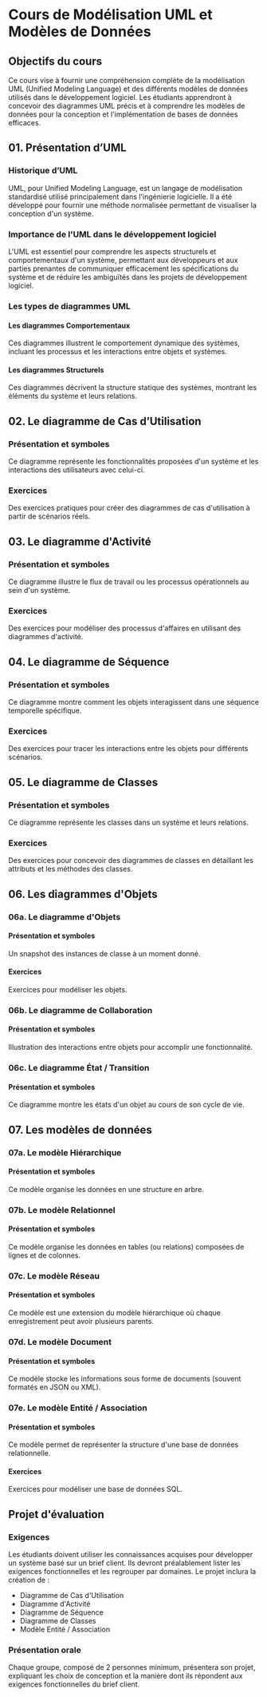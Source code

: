 # Cours de Modélisation UML et Modèles de Données

## Objectifs du cours

Ce cours vise à fournir une compréhension complète de la modélisation UML (Unified Modeling Language) et des différents
modèles de données utilisés dans le développement logiciel. Les étudiants apprendront à concevoir des diagrammes UML
précis et à comprendre les modèles de données pour la conception et l'implémentation de bases de données efficaces.

## 01. Présentation d’UML

### Historique d’UML

UML, pour Unified Modeling Language, est un langage de modélisation standardisé utilisé principalement dans l'ingénierie
logicielle. Il a été développé pour fournir une méthode normalisée permettant de visualiser la conception d'un système.

### Importance de l'UML dans le développement logiciel

L'UML est essentiel pour comprendre les aspects structurels et comportementaux d'un système, permettant aux développeurs
et aux parties prenantes de communiquer efficacement les spécifications du système et de réduire les ambiguïtés dans les
projets de développement logiciel.

### Les types de diagrammes UML

#### Les diagrammes Comportementaux

Ces diagrammes illustrent le comportement dynamique des systèmes, incluant les processus et les interactions entre
objets et systèmes.

#### Les diagrammes Structurels

Ces diagrammes décrivent la structure statique des systèmes, montrant les éléments du système et leurs relations.

## 02. Le diagramme de Cas d’Utilisation

### Présentation et symboles

Ce diagramme représente les fonctionnalités proposées d'un système et les interactions des utilisateurs avec celui-ci.

### Exercices

Des exercices pratiques pour créer des diagrammes de cas d'utilisation à partir de scénarios réels.

## 03. Le diagramme d'Activité

### Présentation et symboles

Ce diagramme illustre le flux de travail ou les processus opérationnels au sein d'un système.

### Exercices

Des exercices pour modéliser des processus d'affaires en utilisant des diagrammes d'activité.

## 04. Le diagramme de Séquence

### Présentation et symboles

Ce diagramme montre comment les objets interagissent dans une séquence temporelle spécifique.

### Exercices

Des exercices pour tracer les interactions entre les objets pour différents scénarios.

## 05. Le diagramme de Classes

### Présentation et symboles

Ce diagramme représente les classes dans un système et leurs relations.

### Exercices

Des exercices pour concevoir des diagrammes de classes en détaillant les attributs et les méthodes des classes.

## 06. Les diagrammes d'Objets

### 06a. Le diagramme d'Objets

#### Présentation et symboles

Un snapshot des instances de classe à un moment donné.

#### Exercices

Exercices pour modéliser les objets.

### 06b. Le diagramme de Collaboration

#### Présentation et symboles

Illustration des interactions entre objets pour accomplir une fonctionnalité.

### 06c. Le diagramme État / Transition

#### Présentation et symboles

Ce diagramme montre les états d'un objet au cours de son cycle de vie.

## 07. Les modèles de données

### 07a. Le modèle Hiérarchique

#### Présentation et symboles

Ce modèle organise les données en une structure en arbre.

### 07b. Le modèle Relationnel

#### Présentation et symboles

Ce modèle organise les données en tables (ou relations) composées de lignes et de colonnes.

### 07c. Le modèle Réseau

#### Présentation et symboles

Ce modèle est une extension du modèle hiérarchique où chaque enregistrement peut avoir plusieurs parents.

### 07d. Le modèle Document

#### Présentation et symboles

Ce modèle stocke les informations sous forme de documents (souvent formatés en JSON ou XML).

### 07e. Le modèle Entité / Association

#### Présentation et symboles

Ce modèle permet de représenter la structure d'une base de données relationnelle.

#### Exercices

Exercices pour modéliser une base de données SQL.

## Projet d'évaluation

### Exigences

Les étudiants doivent utiliser les connaissances acquises pour développer un système basé sur un brief client. Ils
devront préalablement lister les exigences fonctionnelles et les regrouper par domaines. Le projet inclura la création
de :

- Diagramme de Cas d'Utilisation
- Diagramme d'Activité
- Diagramme de Séquence
- Diagramme de Classes
- Modèle Entité / Association

### Présentation orale

Chaque groupe, composé de 2 personnes minimum, présentera son projet, expliquant les choix de conception et la manière
dont ils répondent aux exigences fonctionnelles du brief client.
